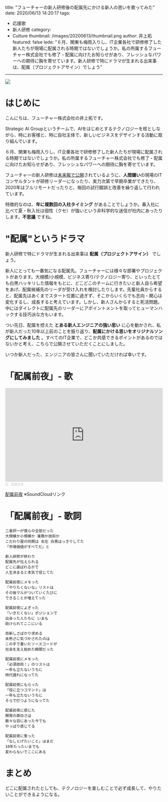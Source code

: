 title: "フューチャーの新人研修後の配属先にかける新人の思いを歌ってみた"
date: 2020/06/13 14:20:17
tags:
  - 応援歌
  - 新人研修
category:
  - Culture
thumbnail: /images/20200613/thumbnail.png
author: 井上拓
featured: false
lede: "６月、関東も梅雨入りし、IT企業各社で研修修了した新人たちが現場に配属される時期ではないでしょうか。私の所属するフューチャー株式会社でも修了・配属に向けたお知らせがあり、フレッシュなパワーへの期待に胸を寄せています。新人研修で特にドラマが生まれる出来事は、配属（プロジェクトアサイン）でしょう"
---

<img src="/images/20200613/top.png" class="img-middle-size">

# はじめに

こんにちは、フューチャー株式会社の井上拓です。

Strategic AI Groupというチームで、AIをはじめとするテクノロジーを核としながら、時にお客様と、時に自社主体で、新しいビジネスをデザインする活動に取り組んでいます。


６月、関東も梅雨入りし、IT企業各社で研修修了した新人たちが現場に配属される時期ではないでしょうか。私の所属するフューチャー株式会社でも修了・配属に向けたお知らせがあり、フレッシュなパワーへの期待に胸を寄せています。

フューチャーの新人研修は[未来報で公開](https://note.future.co.jp/n/nc3982a6a127f)されているように、**人間嫌い**の現場のITコンサルタントが研修リーダーになったり、実力次第で早期卒業ができたり、2020年はフルリモートだったりと、毎回の試行錯誤と改善を繰り返して行われています。

特徴的なのは、**年に複数回の入社タイミング** があることでしょうか。春入社に比べて夏・秋入社は個性（クセ）が強いという非科学的な迷信が社内にあったりします。**不思議** ですね。

# "配属"というドラマ

新人研修で特にドラマが生まれる出来事は **配属（プロジェクトアサイン）** でしょう。

新人にとっても一番気になる配属先。フューチャーには様々な部署やプロジェクトがあります。大規模/小規模、ビジネス寄り/テクノロジー寄り、といったとても白黒ハッキリした情報をもとに、どこどこのチームに行きたいと新人自ら希望をあげ、配属候補先のリーダが受け入れを検討したりします。先輩社員からすると、配属先はあくまでスタート位置に過ぎず、そこからいくらでも志向・関心は変化するし、成長すると考えています。しかし、新人さんからすると死活問題。中にはダイレクトに配属先のリーダーにアポイントメントを取ってヒューマンハックする技巧派な方もいます。

つい先日、配属を控えた **とある新人エンジニアの強い思い** に心を動かされ、私が新人だった10年以上前のことを振り返り、**配属にかける思いをオリジナルソングにしてみました** 。すべてのIT企業で、どこか共感できるポイントがあるのではないかと考え、こちらで公開させていただくことにしました。

いつか新人だった、エンジニアの皆さんに聞いていただければ幸いです。

# 「配属前夜」- 歌

<iframe width="100%" height="300" scrolling="no" frameborder="no" allow="autoplay" src="https://w.soundcloud.com/player/?url=https%3A//api.soundcloud.com/tracks/839551090&color=%23ff5500&auto_play=false&hide_related=false&show_comments=true&show_user=true&show_reposts=false&show_teaser=true&visual=true"></iframe><div style="font-size: 10px; color: #cccccc;line-break: anywhere;word-break: normal;overflow: hidden;white-space: nowrap;text-overflow: ellipsis; font-family: Interstate,Lucida Grande,Lucida Sans Unicode,Lucida Sans,Garuda,Verdana,Tahoma,sans-serif;font-weight: 100;"><a href="https://soundcloud.com/nukkq649asbw" title="拓" target="_blank" style="color: #cccccc; text-decoration: none;">拓</a> · <a href="https://soundcloud.com/nukkq649asbw/bpcyfoujejjf" title="配属前夜" target="_blank" style="color: #cccccc; text-decoration: none;">配属前夜</a></div>


[配属前夜](https://soundcloud.com/nukkq649asbw/bpcyfoujejjf) ※SoundCloudリンク

# 「配属前夜」- 歌詞
```
二者択一が僕らの全部だった
大規模か小規模か 業務か技術か
こだわり屋の同期は 右左 白黒はっきりしてた
「市場価値がすべてだ」と

新人研修が終わり
配属先が伝えられる
どこに選ばれるかで
人生決まると本気で信じてた

配属前夜にメモった
「やりたくないな」リストは
その後マルがついていくたびに
できることが増えてった

配属前夜によぎった
「いきたくない」ポジションで
出会った人たちに いまも
助けられてここにいる

目新しさばかり求める
未熟さに気づかされたのは
この手で書いたソースコードが
社会を支え始めた瞬間だった

配属前夜にメモった
「必須技術！」のリストは
一年も立たないうちに
時代遅れになってた

配属前夜にもらった
「役に立つコマンド」は
一年も立たないうちに
そらで打つようになってた

配属前夜に感じた
開発の面白さは
散々な目にあった今でも
やっぱり感じてる

配属前夜に誓った
「なしとげたいこと」はまだ
10年たったいまでも
変わらないでここにある
```

# まとめ

どこに配属されたとしても、テクノロジーを楽しむことで必ず成長して、やりたいことができるようになる。

